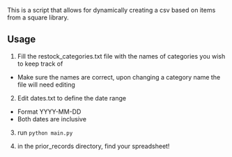 This is a script that allows for dynamically creating a csv based on items from a square library.

## Usage 
1) Fill the restock_categories.txt file with the names of categories you wish to keep track of 
+ Make sure the names are correct, upon changing a category name the file will need editing 

2) Edit dates.txt to define the date range
+ Format YYYY-MM-DD
+ Both dates are inclusive

3) run `python main.py`

4) in the prior_records directory, find your spreadsheet! 
